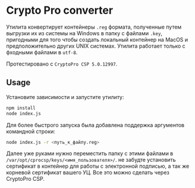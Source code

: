 # Crypto Pro converter

Утилита конвертирует контейнеры `.reg` формата, полученные путем выгрузки их из системы на Windows в папку с файлами `.key`, пригодными для того чтобы создать локальный контейнер на MacOS и предположительно других UNIX системах. Утилита работает только с фходными файлами в `utf-8`.

Протестировано с `CryptoPro CSP 5.0.12997`.

## Usage

Установите зависимости и запустите утилиту:

```bash
npm install
node index.js
```

Для более быстрого запуска была добавлена поддержка аргументов командной строки:

```bash
node index.js -r <путь_к_файлу.reg>
```

Далее уже руками нужно переместить папку с этими файлами в `/var/opt/cprocsp/keys/<имя_пользователя>/`. не забудте установить сертификат в контейнер для работы с электронной подписью, а так же корневой сертификат вашего УЦ. Все это можно сделать через CryptoPro CSP.
